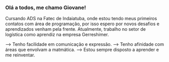 ###  Olá a todos, me chamo Giovane!

Cursando ADS na Fatec de Indaiatuba, onde estou tendo meus primeiros contatos com área de programação, por isso espero por novos desafios e aprendizados venham pela frente. Atualmente, trabalho no setor de logística como aprendiz na empresa Gerreshimer.

--> Tenho facilidade em comunicação e expressão.
--> Tenho afinidade com áreas que envolvam a matmática.
--> Estou sempre disposto a aprender e me reinventar.




